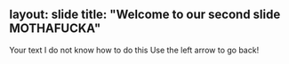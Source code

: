 layout: slide
title: "Welcome to our second slide MOTHAFUCKA"
---
Your text
I do not know how to do this
Use the left arrow to go back!
